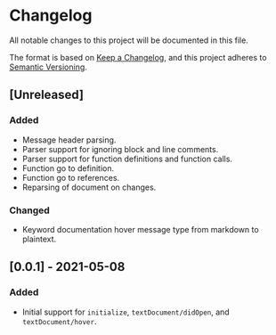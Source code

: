 # Changelog
All notable changes to this project will be documented in this file.

The format is based on [Keep a Changelog](https://keepachangelog.com/en/1.0.0/),
and this project adheres to [Semantic Versioning](https://semver.org/spec/v2.0.0.html).

## [Unreleased]
### Added
- Message header parsing.
- Parser support for ignoring block and line comments.
- Parser support for function definitions and function calls.
- Function go to definition.
- Function go to references.
- Reparsing of document on changes.

### Changed
- Keyword documentation hover message type from markdown to plaintext.

## [0.0.1] - 2021-05-08
### Added
- Initial support for `initialize`, `textDocument/didOpen`, and `textDocument/hover`.